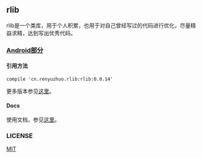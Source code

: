 ## rlib

rlib是一个类库，用于个人积累，也用于对自己曾经写过的代码进行优化，尽量精益求精，达到写出优秀代码。

### [Android部分](http://blog.renyuzhuo.cn/#/issues/13)

#### 引用方法

```
compile 'cn.renyuzhuo.rlib:rlib:0.0.14'
```

更多版本参见[这里](https://bintray.com/rwebrtc/maven/rlib)。

#### Docs

使用文档，参见[这里](http://rlib.renyuzhuo.cn/android-javadoc/)。

### LICENSE

[MIT](https://github.com/RWebRTC/rlib/blob/master/LICENSE)

